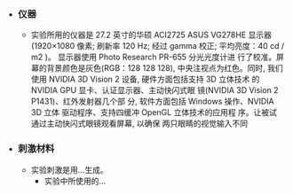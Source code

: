 - ### 仪器
	- 实验所用的仪器是 27.2 英寸的华硕 ACI2725 ASUS VG278HE 显示器(1920×1080 像素; 刷新率 120 Hz; 经过 gamma 校正; 平均亮度：40 cd / m2 )。 显示器使用 Photo Research PR-655 分光光度计进 行了校准。屏幕的背景颜色是灰色(RGB：128 128 128), 中央注视点为红色。同时, 我们使用 NVIDIA 3D Vision 2 设备, 硬件方面包括支持 3D 立体技术 的 NVIDIA GPU 显卡、认证显示器、主动快闪式眼 镜(NVIDIA 3D Vision 2 P1431)、红外发射器几个部 分, 软件方面包括 Windows 操作、NVIDIA 3D 立体 驱动程序、支持四缓冲 OpenGL 立体技术的应用程 序。让被试通过主动快闪式眼镜观看屏幕, 以确保 两只眼睛的视觉输入不同
- ### 刺激材料
	- 实验刺激是用...生成。
		- 实验中所使用的...